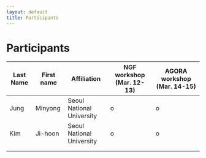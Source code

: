 ```yaml
---
layout: default
title: Participants
---
```


<div class="post">
	<h1 class="pageTitle">Participants</h1>
</div>

| Last Name | First name | Affiliation | NGF workshop (Mar. 12-13) | AGORA workshop (Mar. 14-15) |
|---|---|---|---|---|
| Jung | Minyong | Seoul National University | o | o |
| Kim | Ji-hoon | Seoul National University | o | o |
|  |  |  |  |  |
|  |  |  |  |  |
